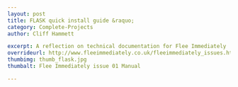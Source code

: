 ```yaml
---
layout: post
title: FLASK quick install guide &raquo;
category: Complete-Projects
author: Cliff Hammett

excerpt: A reflection on technical documentation for Flee Immediately
overrideurl: http://www.fleeimmediately.co.uk/fleeimmediately_issues.html 
thumbimg: thumb_flask.jpg
thumbalt: Flee Immediately issue 01 Manual

---
```


